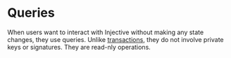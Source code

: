 # Queries

When users want to interact with Injective without making any state changes, they use queries. Unlike [transactions](defi/transactions.md), they do not involve private keys or signatures. They are read-nly operations.

